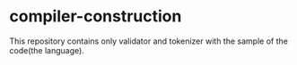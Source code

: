 # compiler-construction
This repository contains only validator and tokenizer with the sample of the code(the language). 
